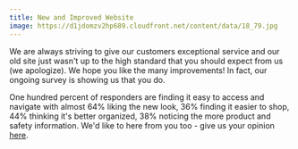 ```yaml
---
title: New and Improved Website
image: https://d1jdomzv2hp689.cloudfront.net/content/data/18_79.jpg
---
```

We are always striving to give our customers exceptional service and our old site just wasn't up to the high standard that you should expect from us (we apologize). We hope you like the many improvements! In fact, our ongoing survey is showing us that you do.

One hundred percent of responders are finding it easy to access and navigate with almost 64% liking the new look, 36% finding it easier to shop, 44% thinking it's better organized, 38% noticing the more product and safety information. We'd like to here from you too - give us your opinion [here](https://www.customfit.me/newsitesurvey.aspx).
